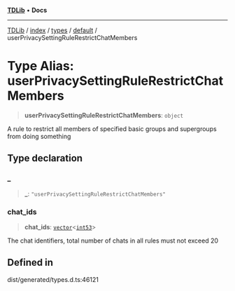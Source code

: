 [**TDLib**](../../../../../../README.md) • **Docs**

***

[TDLib](../../../../../../modules.md) / [index](../../../../../README.md) / [types](../../../README.md) / [default](../README.md) / userPrivacySettingRuleRestrictChatMembers

# Type Alias: userPrivacySettingRuleRestrictChatMembers

> **userPrivacySettingRuleRestrictChatMembers**: `object`

A rule to restrict all members of specified basic groups and supergroups from doing something

## Type declaration

### \_

> **\_**: `"userPrivacySettingRuleRestrictChatMembers"`

### chat\_ids

> **chat\_ids**: [`vector`](vector.md)\<[`int53`](int53-1.md)\>

The chat identifiers, total number of chats in all rules must not exceed 20

## Defined in

dist/generated/types.d.ts:46121
